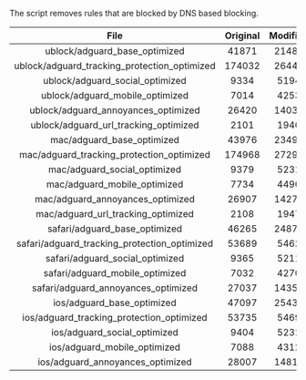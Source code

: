 The script removes rules that are blocked by DNS based blocking.


| File | Original | Modified |
|:----:|:-----:|:-----:|
| ublock/adguard_base_optimized | 41871 | 21488 |
| ublock/adguard_tracking_protection_optimized | 174032 | 26449 |
| ublock/adguard_social_optimized | 9334 | 5194 |
| ublock/adguard_mobile_optimized | 7014 | 4253 |
| ublock/adguard_annoyances_optimized | 26420 | 14037 |
| ublock/adguard_url_tracking_optimized | 2101 | 1940 |
| mac/adguard_base_optimized | 43976 | 23495 |
| mac/adguard_tracking_protection_optimized | 174968 | 27293 |
| mac/adguard_social_optimized | 9379 | 5231 |
| mac/adguard_mobile_optimized | 7734 | 4490 |
| mac/adguard_annoyances_optimized | 26907 | 14276 |
| mac/adguard_url_tracking_optimized | 2108 | 1947 |
| safari/adguard_base_optimized | 46265 | 24878 |
| safari/adguard_tracking_protection_optimized | 53689 | 5462 |
| safari/adguard_social_optimized | 9365 | 5211 |
| safari/adguard_mobile_optimized | 7032 | 4270 |
| safari/adguard_annoyances_optimized | 27037 | 14351 |
| ios/adguard_base_optimized | 47097 | 25433 |
| ios/adguard_tracking_protection_optimized | 53735 | 5469 |
| ios/adguard_social_optimized | 9404 | 5231 |
| ios/adguard_mobile_optimized | 7088 | 4312 |
| ios/adguard_annoyances_optimized | 28007 | 14818 |